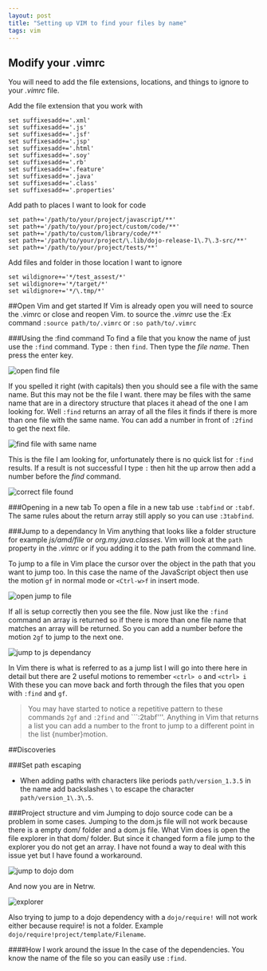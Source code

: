 ```yaml
---
layout: post
title: "Setting up VIM to find your files by name"
tags: vim
---
```


<!--more-->

## Modify your .vimrc
You will need to add the file extensions, locations, and things to ignore to your *.vimrc* file.

Add the file extension that you work with

```shell
set suffixesadd+='.xml'
set suffixesadd+='.js'
set suffixesadd+='.jsf'
set suffixesadd+='.jsp'
set suffixesadd+='.html'
set suffixesadd+='.soy'
set suffixesadd+='.rb'
set suffixesadd+='.feature'
set suffixesadd+='.java'
set suffixesadd+='.class'
set suffixesadd+='.properties'
```

Add path to places I want to look for code

```shell
set path+='/path/to/your/project/javascript/**'
set path+='/path/to/your/project/custom/code/**'
set path+='/path/to/custom/library/code/**'
set path+='/path/to/your/project/\.lib/dojo-release-1\.7\.3-src/**'
set path+='/path/to/your/project/tests/**'
```

Add files and folder in those location I want to ignore

```shell
set wildignore+='*/test_assest/*'
set wildignore+='*/target/*'
set wildignore+='*/\.tmp/*'
```

##Open Vim and get started
If Vim is already open you will need to source the .vimrc or close and reopen Vim. to source the *.vimrc* use the :Ex command ```:source path/to/.vimrc``` or ```:so path/to/.vimrc```

###Using the :find command
To find a file that you know the name of just use the ```:find``` command. Type ```:``` then ```find```. Then type the *file name*. Then press the enter key.

![open find file](open_find_file.png)

If you spelled it right (with capitals) then you should see a file with the same name. But this may not be the file I want. there may be files with the same name that are in a directory structure that places it ahead of the one I am looking for. Well ```:find``` returns an array of all the files it finds if there is more than one file with the same name. You can add a number in front of ```:2find``` to get the next file. 

![find file with same name](find_file_with_same_name.png)

This is the file I am looking for, unfortunately there is no quick list for ```:find``` results. If a result is not successful I type ```:``` then hit the up arrow then add a number before the *find* command. 

![correct file found](correct_file_found.png)

###Opening in a new tab
To open a file in a new tab use ```:tabfind``` or ```:tabf```. The same rules about the return array still apply so you can use ```:3tabfind```. 

###Jump to a dependancy
In Vim anything that looks like a folder structure for example *js/amd/file* or *org.my.java.classes*. Vim will look at the ```path``` property in the *.vimrc* or if you adding it to the path from the command line.

To jump to a file in Vim place the cursor over the object in the path that you want to jump too. In this case the name of the JavaScript object then use the motion ```gf``` in normal mode or ```<Ctrl-w>f``` in insert mode.

![open jump to file](open_jump_to_file.png)

If all is setup correctly then you see the file. Now just like the ```:find``` command an array is returned so if there is more than one file name that matches an array will be returned. So you can add a number before the motion ```2gf``` to jump to the next one.

![jump to js dependancy](jump_to_js_dependancy.png)

In Vim there is what is referred to as a jump list I will go into there here in detail but there are 2 useful motions to remember ```<ctrl> o``` and ```<ctrl> i``` With these you can move back and forth through the files that you open with ```:find``` and ```gf```.

>You may have started to notice a repetitive pattern to these commands ```2gf``` and ```:2find``` and ```:2tabf'''. Anything in Vim that returns a list you can add a number to the front to jump to a different point in the list {number}motion.

##Discoveries

###Set path escaping
- When adding paths with characters like periods ```path/version_1.3.5``` in the name add backslashes ```\``` to escape the character ```path/version_1\.3\.5```.

###Project structure and vim
Jumping to dojo source code can be a problem in some cases. Jumping to the dom.js file will not work because there is a empty dom/ folder and a dom.js file. What Vim does is open the file explorer in that dom/ folder. But since it changed form a file jump to the explorer you do not get an array. I have not found a way to deal with this issue yet but I have found a workaround.

![jump to dojo dom](jump_to_dojo_dom.png)

And now you are in Netrw. 

![explorer](explorer.png)

Also trying to jump to a dojo dependency with a ```dojo/require!``` will not work either because require! is not a folder. Example ```dojo/require!project/template/Filename```.

####How I work around the issue
In the case of the dependencies. You know the name of the file so you can easily use ```:find```.

